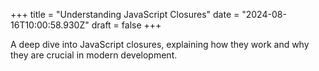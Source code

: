 +++
title = "Understanding JavaScript Closures"
date = "2024-08-16T10:00:58.930Z"
draft = false
+++

  A deep dive into JavaScript closures, explaining how they work and why they are crucial in modern development.
        